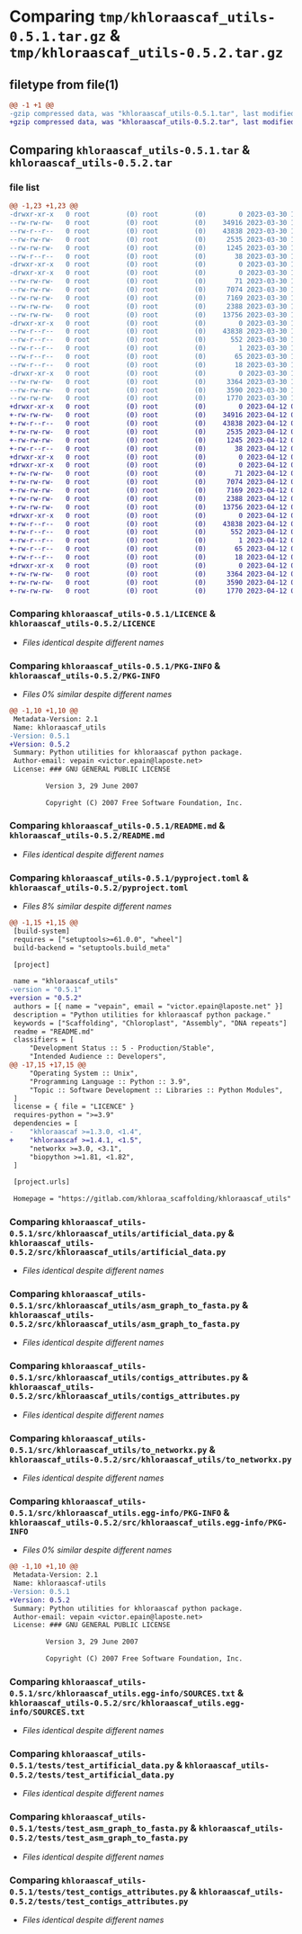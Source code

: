 # Comparing `tmp/khloraascaf_utils-0.5.1.tar.gz` & `tmp/khloraascaf_utils-0.5.2.tar.gz`

## filetype from file(1)

```diff
@@ -1 +1 @@
-gzip compressed data, was "khloraascaf_utils-0.5.1.tar", last modified: Thu Mar 30 12:16:29 2023, max compression
+gzip compressed data, was "khloraascaf_utils-0.5.2.tar", last modified: Wed Apr 12 09:43:52 2023, max compression
```

## Comparing `khloraascaf_utils-0.5.1.tar` & `khloraascaf_utils-0.5.2.tar`

### file list

```diff
@@ -1,23 +1,23 @@
-drwxr-xr-x   0 root         (0) root         (0)        0 2023-03-30 12:16:29.672808 khloraascaf_utils-0.5.1/
--rw-rw-rw-   0 root         (0) root         (0)    34916 2023-03-30 12:16:03.000000 khloraascaf_utils-0.5.1/LICENCE
--rw-r--r--   0 root         (0) root         (0)    43838 2023-03-30 12:16:29.672808 khloraascaf_utils-0.5.1/PKG-INFO
--rw-rw-rw-   0 root         (0) root         (0)     2535 2023-03-30 12:16:03.000000 khloraascaf_utils-0.5.1/README.md
--rw-rw-rw-   0 root         (0) root         (0)     1245 2023-03-30 12:16:03.000000 khloraascaf_utils-0.5.1/pyproject.toml
--rw-r--r--   0 root         (0) root         (0)       38 2023-03-30 12:16:29.672808 khloraascaf_utils-0.5.1/setup.cfg
-drwxr-xr-x   0 root         (0) root         (0)        0 2023-03-30 12:16:29.664850 khloraascaf_utils-0.5.1/src/
-drwxr-xr-x   0 root         (0) root         (0)        0 2023-03-30 12:16:29.668829 khloraascaf_utils-0.5.1/src/khloraascaf_utils/
--rw-rw-rw-   0 root         (0) root         (0)       71 2023-03-30 12:16:03.000000 khloraascaf_utils-0.5.1/src/khloraascaf_utils/__init__.py
--rw-rw-rw-   0 root         (0) root         (0)     7074 2023-03-30 12:16:03.000000 khloraascaf_utils-0.5.1/src/khloraascaf_utils/artificial_data.py
--rw-rw-rw-   0 root         (0) root         (0)     7169 2023-03-30 12:16:03.000000 khloraascaf_utils-0.5.1/src/khloraascaf_utils/asm_graph_to_fasta.py
--rw-rw-rw-   0 root         (0) root         (0)     2388 2023-03-30 12:16:03.000000 khloraascaf_utils-0.5.1/src/khloraascaf_utils/contigs_attributes.py
--rw-rw-rw-   0 root         (0) root         (0)    13756 2023-03-30 12:16:03.000000 khloraascaf_utils-0.5.1/src/khloraascaf_utils/to_networkx.py
-drwxr-xr-x   0 root         (0) root         (0)        0 2023-03-30 12:16:29.670819 khloraascaf_utils-0.5.1/src/khloraascaf_utils.egg-info/
--rw-r--r--   0 root         (0) root         (0)    43838 2023-03-30 12:16:29.000000 khloraascaf_utils-0.5.1/src/khloraascaf_utils.egg-info/PKG-INFO
--rw-r--r--   0 root         (0) root         (0)      552 2023-03-30 12:16:29.000000 khloraascaf_utils-0.5.1/src/khloraascaf_utils.egg-info/SOURCES.txt
--rw-r--r--   0 root         (0) root         (0)        1 2023-03-30 12:16:29.000000 khloraascaf_utils-0.5.1/src/khloraascaf_utils.egg-info/dependency_links.txt
--rw-r--r--   0 root         (0) root         (0)       65 2023-03-30 12:16:29.000000 khloraascaf_utils-0.5.1/src/khloraascaf_utils.egg-info/requires.txt
--rw-r--r--   0 root         (0) root         (0)       18 2023-03-30 12:16:29.000000 khloraascaf_utils-0.5.1/src/khloraascaf_utils.egg-info/top_level.txt
-drwxr-xr-x   0 root         (0) root         (0)        0 2023-03-30 12:16:29.671814 khloraascaf_utils-0.5.1/tests/
--rw-rw-rw-   0 root         (0) root         (0)     3364 2023-03-30 12:16:03.000000 khloraascaf_utils-0.5.1/tests/test_artificial_data.py
--rw-rw-rw-   0 root         (0) root         (0)     3590 2023-03-30 12:16:03.000000 khloraascaf_utils-0.5.1/tests/test_asm_graph_to_fasta.py
--rw-rw-rw-   0 root         (0) root         (0)     1770 2023-03-30 12:16:03.000000 khloraascaf_utils-0.5.1/tests/test_contigs_attributes.py
+drwxr-xr-x   0 root         (0) root         (0)        0 2023-04-12 09:43:52.588669 khloraascaf_utils-0.5.2/
+-rw-rw-rw-   0 root         (0) root         (0)    34916 2023-04-12 09:43:25.000000 khloraascaf_utils-0.5.2/LICENCE
+-rw-r--r--   0 root         (0) root         (0)    43838 2023-04-12 09:43:52.588669 khloraascaf_utils-0.5.2/PKG-INFO
+-rw-rw-rw-   0 root         (0) root         (0)     2535 2023-04-12 09:43:25.000000 khloraascaf_utils-0.5.2/README.md
+-rw-rw-rw-   0 root         (0) root         (0)     1245 2023-04-12 09:43:25.000000 khloraascaf_utils-0.5.2/pyproject.toml
+-rw-r--r--   0 root         (0) root         (0)       38 2023-04-12 09:43:52.588669 khloraascaf_utils-0.5.2/setup.cfg
+drwxr-xr-x   0 root         (0) root         (0)        0 2023-04-12 09:43:52.580669 khloraascaf_utils-0.5.2/src/
+drwxr-xr-x   0 root         (0) root         (0)        0 2023-04-12 09:43:52.584669 khloraascaf_utils-0.5.2/src/khloraascaf_utils/
+-rw-rw-rw-   0 root         (0) root         (0)       71 2023-04-12 09:43:25.000000 khloraascaf_utils-0.5.2/src/khloraascaf_utils/__init__.py
+-rw-rw-rw-   0 root         (0) root         (0)     7074 2023-04-12 09:43:25.000000 khloraascaf_utils-0.5.2/src/khloraascaf_utils/artificial_data.py
+-rw-rw-rw-   0 root         (0) root         (0)     7169 2023-04-12 09:43:25.000000 khloraascaf_utils-0.5.2/src/khloraascaf_utils/asm_graph_to_fasta.py
+-rw-rw-rw-   0 root         (0) root         (0)     2388 2023-04-12 09:43:25.000000 khloraascaf_utils-0.5.2/src/khloraascaf_utils/contigs_attributes.py
+-rw-rw-rw-   0 root         (0) root         (0)    13756 2023-04-12 09:43:25.000000 khloraascaf_utils-0.5.2/src/khloraascaf_utils/to_networkx.py
+drwxr-xr-x   0 root         (0) root         (0)        0 2023-04-12 09:43:52.586669 khloraascaf_utils-0.5.2/src/khloraascaf_utils.egg-info/
+-rw-r--r--   0 root         (0) root         (0)    43838 2023-04-12 09:43:52.000000 khloraascaf_utils-0.5.2/src/khloraascaf_utils.egg-info/PKG-INFO
+-rw-r--r--   0 root         (0) root         (0)      552 2023-04-12 09:43:52.000000 khloraascaf_utils-0.5.2/src/khloraascaf_utils.egg-info/SOURCES.txt
+-rw-r--r--   0 root         (0) root         (0)        1 2023-04-12 09:43:52.000000 khloraascaf_utils-0.5.2/src/khloraascaf_utils.egg-info/dependency_links.txt
+-rw-r--r--   0 root         (0) root         (0)       65 2023-04-12 09:43:52.000000 khloraascaf_utils-0.5.2/src/khloraascaf_utils.egg-info/requires.txt
+-rw-r--r--   0 root         (0) root         (0)       18 2023-04-12 09:43:52.000000 khloraascaf_utils-0.5.2/src/khloraascaf_utils.egg-info/top_level.txt
+drwxr-xr-x   0 root         (0) root         (0)        0 2023-04-12 09:43:52.587669 khloraascaf_utils-0.5.2/tests/
+-rw-rw-rw-   0 root         (0) root         (0)     3364 2023-04-12 09:43:25.000000 khloraascaf_utils-0.5.2/tests/test_artificial_data.py
+-rw-rw-rw-   0 root         (0) root         (0)     3590 2023-04-12 09:43:25.000000 khloraascaf_utils-0.5.2/tests/test_asm_graph_to_fasta.py
+-rw-rw-rw-   0 root         (0) root         (0)     1770 2023-04-12 09:43:25.000000 khloraascaf_utils-0.5.2/tests/test_contigs_attributes.py
```

### Comparing `khloraascaf_utils-0.5.1/LICENCE` & `khloraascaf_utils-0.5.2/LICENCE`

 * *Files identical despite different names*

### Comparing `khloraascaf_utils-0.5.1/PKG-INFO` & `khloraascaf_utils-0.5.2/PKG-INFO`

 * *Files 0% similar despite different names*

```diff
@@ -1,10 +1,10 @@
 Metadata-Version: 2.1
 Name: khloraascaf_utils
-Version: 0.5.1
+Version: 0.5.2
 Summary: Python utilities for khloraascaf python package.
 Author-email: vepain <victor.epain@laposte.net>
 License: ### GNU GENERAL PUBLIC LICENSE
         
         Version 3, 29 June 2007
         
         Copyright (C) 2007 Free Software Foundation, Inc.
```

### Comparing `khloraascaf_utils-0.5.1/README.md` & `khloraascaf_utils-0.5.2/README.md`

 * *Files identical despite different names*

### Comparing `khloraascaf_utils-0.5.1/pyproject.toml` & `khloraascaf_utils-0.5.2/pyproject.toml`

 * *Files 8% similar despite different names*

```diff
@@ -1,15 +1,15 @@
 [build-system]
 requires = ["setuptools>=61.0.0", "wheel"]
 build-backend = "setuptools.build_meta"
 
 [project]
 
 name = "khloraascaf_utils"
-version = "0.5.1"
+version = "0.5.2"
 authors = [{ name = "vepain", email = "victor.epain@laposte.net" }]
 description = "Python utilities for khloraascaf python package."
 keywords = ["Scaffolding", "Chloroplast", "Assembly", "DNA repeats"]
 readme = "README.md"
 classifiers = [
     "Development Status :: 5 - Production/Stable",
     "Intended Audience :: Developers",
@@ -17,15 +17,15 @@
     "Operating System :: Unix",
     "Programming Language :: Python :: 3.9",
     "Topic :: Software Development :: Libraries :: Python Modules",
 ]
 license = { file = "LICENCE" }
 requires-python = ">=3.9"
 dependencies = [
-    "khloraascaf >=1.3.0, <1.4",
+    "khloraascaf >=1.4.1, <1.5",
     "networkx >=3.0, <3.1",
     "biopython >=1.81, <1.82",
 ]
 
 [project.urls]
 
 Homepage = "https://gitlab.com/khloraa_scaffolding/khloraascaf_utils"
```

### Comparing `khloraascaf_utils-0.5.1/src/khloraascaf_utils/artificial_data.py` & `khloraascaf_utils-0.5.2/src/khloraascaf_utils/artificial_data.py`

 * *Files identical despite different names*

### Comparing `khloraascaf_utils-0.5.1/src/khloraascaf_utils/asm_graph_to_fasta.py` & `khloraascaf_utils-0.5.2/src/khloraascaf_utils/asm_graph_to_fasta.py`

 * *Files identical despite different names*

### Comparing `khloraascaf_utils-0.5.1/src/khloraascaf_utils/contigs_attributes.py` & `khloraascaf_utils-0.5.2/src/khloraascaf_utils/contigs_attributes.py`

 * *Files identical despite different names*

### Comparing `khloraascaf_utils-0.5.1/src/khloraascaf_utils/to_networkx.py` & `khloraascaf_utils-0.5.2/src/khloraascaf_utils/to_networkx.py`

 * *Files identical despite different names*

### Comparing `khloraascaf_utils-0.5.1/src/khloraascaf_utils.egg-info/PKG-INFO` & `khloraascaf_utils-0.5.2/src/khloraascaf_utils.egg-info/PKG-INFO`

 * *Files 0% similar despite different names*

```diff
@@ -1,10 +1,10 @@
 Metadata-Version: 2.1
 Name: khloraascaf-utils
-Version: 0.5.1
+Version: 0.5.2
 Summary: Python utilities for khloraascaf python package.
 Author-email: vepain <victor.epain@laposte.net>
 License: ### GNU GENERAL PUBLIC LICENSE
         
         Version 3, 29 June 2007
         
         Copyright (C) 2007 Free Software Foundation, Inc.
```

### Comparing `khloraascaf_utils-0.5.1/src/khloraascaf_utils.egg-info/SOURCES.txt` & `khloraascaf_utils-0.5.2/src/khloraascaf_utils.egg-info/SOURCES.txt`

 * *Files identical despite different names*

### Comparing `khloraascaf_utils-0.5.1/tests/test_artificial_data.py` & `khloraascaf_utils-0.5.2/tests/test_artificial_data.py`

 * *Files identical despite different names*

### Comparing `khloraascaf_utils-0.5.1/tests/test_asm_graph_to_fasta.py` & `khloraascaf_utils-0.5.2/tests/test_asm_graph_to_fasta.py`

 * *Files identical despite different names*

### Comparing `khloraascaf_utils-0.5.1/tests/test_contigs_attributes.py` & `khloraascaf_utils-0.5.2/tests/test_contigs_attributes.py`

 * *Files identical despite different names*

